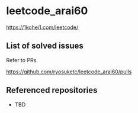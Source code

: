 # leetcode_arai60

https://1kohei1.com/leetcode/

## List of solved issues

Refer to PRs.

https://github.com/ryosuketc/leetcode_arai60/pulls

## Referenced repositories

*   TBD
